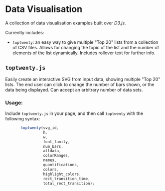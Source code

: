 # Data Visualisation

A collection of data visualisation examples built over *D3.js*.

Currently includes:
 - `toptwenty`: an easy way to give multiple "Top 20" lists from a collection of CSV files. Allows for changing the topic of the list and the number of elements of the list dynamically. Includes rollover text for further info.


## `toptwenty.js`

 Easily create an interactive SVG from input data, showing multiple "Top 20" lists. The end user can click to change the number of bars shown, or the data being displayed. Can accept an arbitrary number of data sets.

### Usage:

Include `toptwenty.js` in your page, and then call `toptwenty` with the following syntax:

 ```javascript
		toptwenty(svg_id,
				  h,
				  w,
				  font_family,
				  num_bars,
				  alldata,
				  colorRanges,
				  names,
				  quantifications,
				  colors,
				  highlight_colors,
				  rect_transition_time,
				  total_rect_transition);
 ```
